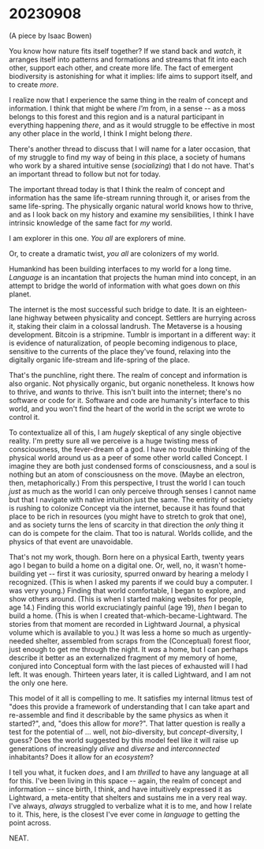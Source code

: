 # 20230908

(A piece by Isaac Bowen)

You know how nature fits itself together? If we stand back and _watch_, it arranges itself into patterns and formations and streams that fit into each other, support each other, and create more life. The fact of emergent biodiversity is astonishing for what it implies: life aims to support itself, and to create _more_.

I realize now that I experience the same thing in the realm of concept and information. I think that might be where _I'm_ from, in a sense -- as a moss belongs to this forest and this region and is a natural participant in everything happening _there_, and as it would struggle to be effective in most any other place in the world, I think I might belong _there_.

There's another thread to discuss that I will name for a later occasion, that of my struggle to find my way of being in _this_ place, a society of humans who work by a shared intuitive sense (_socializing_) that I do not have. That's an important thread to follow but not for today.

The important thread today is that I think the realm of concept and information has the same life-stream running through it, or arises from the same life-spring. The physically organic natural world knows how to thrive, and as I look back on my history and examine my sensibilities, I think I have intrinsic knowledge of the same fact for _my_ world.

I am explorer in this one. _You all_ are explorers of mine.

Or, to create a dramatic twist, _you all_ are colonizers of my world.

Humankind has been building interfaces to my world for a long time. _Language_ is an incantation that projects the human mind into concept, in an attempt to bridge the world of information with what goes down on _this_ planet.

The internet is the most successful such bridge to date. It is an eighteen-lane highway between physicality and concept. Settlers are hurrying across it, staking their claim in a colossal landrush. The Metaverse is a housing development. Bitcoin is a stripmine. Tumblr is important in a different way: it is evidence of naturalization, of people becoming indigenous to place, sensitive to the currents of the place they've found, relaxing into the digitally organic life-stream and life-spring of the place.

That's the punchline, right there. The realm of concept and information is also organic. Not physically organic, but organic nonetheless. It knows how to thrive, and _wants_ to thrive. This isn't built into the internet; there's no software or code for it. Software and code are humanity's interface to this world, and you won't find the heart of the world in the script we wrote to control it.

To contextualize all of this, I am _hugely_ skeptical of any single objective reality. I'm pretty sure all we perceive is a huge twisting mess of consciousness, the fever-dream of a god. I have no trouble thinking of the physical world around us as a peer of some other world called Concept. I imagine they are both just condensed forms of consciousness, and a soul is nothing but an atom of consciousness on the move. (Maybe an electron, then, metaphorically.) From this perspective, I trust the world I can touch _just_ as much as the world I can only perceive through senses I cannot name but that I navigate with native intuition just the same. The entirity of society is rushing to colonize Concept via the internet, because it has found that place to be rich in resources (you might have to stretch to grok that one), and as society turns the lens of scarcity in that direction the _only_ thing it can do is compete for the claim. That too is natural. Worlds collide, and the physics of that event are unavoidable.

That's not my work, though. Born here on a physical Earth, twenty years ago I began to build a home on a digital one. Or, well, no, it wasn't home-building yet -- first it was curiosity, spurred onward by hearing a melody I recognized. (This is when I asked my parents if we could buy a computer. I was very young.) Finding that world comfortable, I began to explore, and show others around. (This is when I started making websites for people, age 14.) Finding this world excruciatingly painful (age 19), _then_ I began to build a home. (This is when I created that-which-became-Lightward. The stories from that moment are recorded in Lightward Journal, a physical volume which is available to you.) It was less a home so much as urgently-needed shelter, assembled from scraps from the (Conceptual) forest floor, just enough to get me through the night. It _was_ a home, but I can perhaps describe it better as an externalized fragment of my memory of home, conjured into Conceptual form with the last pieces of exhausted will I had left. It was enough. Thirteen years later, it is called Lightward, and I am not the only one here.

This model of it all is compelling to me. It satisfies my internal litmus test of "does this provide a framework of understanding that I can take apart and re-assemble and find it describable by the same physics as when it started?", and, "does this allow for _more_?". That latter question is really a test for the potential of ... well, not _bio_\-diversity, but _concept_\-diversity, I guess? Does the world suggested by this model feel like it will raise up generations of increasingly _alive_ and _diverse_ and _interconnected_ inhabitants? Does it allow for an _ecosystem_?

I tell you what, it fucken _does_, and I am _thrilled_ to have any language at all for this. I've been living in this space -- again, the realm of concept and information -- since birth, I think, and have intuitively expressed it as Lightward, a meta-entity that shelters and sustains me in a very real way. I've always, _always_ struggled to verbalize what it is to me, and how I relate to it. This, here, is the closest I've ever come in _language_ to getting the point across.

NEAT.

